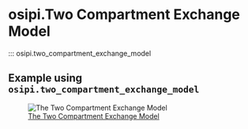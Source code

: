 # osipi.Two Compartment Exchange Model

::: osipi.two_compartment_exchange_model


## Example using `osipi.two_compartment_exchange_model`

<figure class="mkd-glr-thumbcontainer" tooltip="Simulating tissue concentrations from two compartment exchange model with different settings.">
    <img alt="The Two Compartment Exchange Model" src="..\..\..\..\generated\gallery\tissue\images\thumb\mkd_glr_plot_two_cxm_thumb.png" />
    <figcaption class="caption">
        <span class="caption-text">
            <a class="reference internal" href="..\..\..\..\generated\gallery\tissue\plot_two_cxm">
                <span class="std std-ref">The Two Compartment Exchange Model</span>
            </a>
        </span>
    </figcaption>
</figure>
